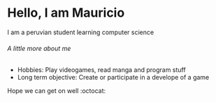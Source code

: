 # Hello, I am Mauricio
I am a peruvian student learning computer science 

###### A little more about me 
- Hobbies: Play videogames, read manga and program stuff
- Long term objective: Create or participate in a develope of a game

Hope we can get on well :octocat:

